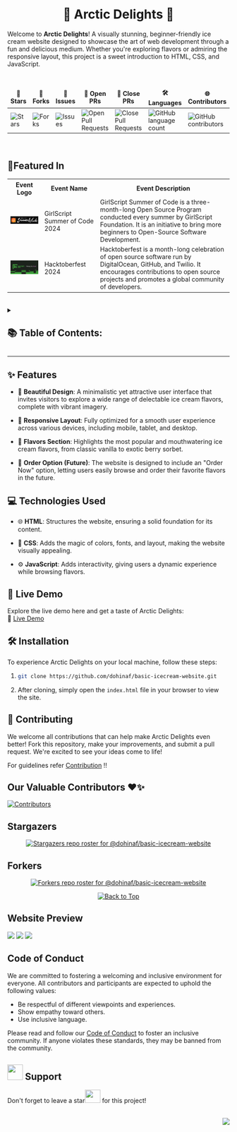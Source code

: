 <h1 align="center">🍦 Arctic Delights 🍨</h1>

Welcome to **Arctic Delights**! A visually stunning, beginner-friendly ice cream website designed to showcase the art of web development through a fun and delicious medium. Whether you're exploring flavors or admiring the responsive layout, this project is a sweet introduction to HTML, CSS, and JavaScript.

<div align = "center">
<br>

<table align="center">
    <thead align="center">
        <tr border: 1px;>
            <td><b>🌟 Stars</b></td>
            <td><b>🍴 Forks</b></td>
            <td><b>🐛 Issues</b></td>
            <td><b>🔔 Open PRs</b></td>
            <td><b>🔕 Close PRs</b></td>
            <td><b>🛠️ Languages</b></td>
            <td><b>🌐 Contributors </b></td>
        </tr>
     </thead>
    <tbody>
         <tr>
            <td><img alt="Stars" src="https://img.shields.io/github/stars/dohinaf/basic-icecream-website?style=flat&logo=github"/></td>
            <td><img alt="Forks" src="https://img.shields.io/github/forks/dohinaf/basic-icecream-website?style=flat&logo=github"/></td>
            <td><img alt="Issues" src="https://img.shields.io/github/issues/dohinaf/basic-icecream-website?style=flat&logo=github"/></td>
            <td><img alt="Open Pull Requests" src="https://img.shields.io/github/issues-pr/dohinaf/basic-icecream-website?style=flat&logo=github"/></td>
           <td><img alt="Close Pull Requests" src="https://img.shields.io/github/issues-pr-closed/dohinaf/basic-icecream-website?style=flat&color=critical&logo=github"/></td>
           <td><img alt="GitHub language count" src="https://img.shields.io/github/languages/count/dohinaf/basic-icecream-website?style=flat&color=critical&logo=github"></td>
           <td><img alt="GitHub contributors" src="https://img.shields.io/github/contributors/dohinaf/basic-icecream-website?color=2b9348"></td>
        </tr>
    </tbody>
</table>
</div>
<br>

## 🚀Featured In

<table>

   <tr>
      <th>Event Logo</th>
      <th>Event Name</th>
      <th>Event Description</th>
   </tr>
   <tr>
      <td><img src="./gssoc24.png" width="200" height="auto" loading="lazy" alt="GSSoC 24"/></td>
      <td>GirlScript Summer of Code 2024</td>
      <td>GirlScript Summer of Code is a three-month-long Open Source Program conducted every summer by GirlScript Foundation. It is an initiative to bring more beginners to Open-Source Software Development.</td>
   </tr>
    <tr>
      <td><img src="./hacktoberfest.png" width="200" height="auto" loading="lazy" alt="Hacktoberfest 2024"/></td>
      <td>Hacktoberfest 2024</td>
      <td>Hacktoberfest is a month-long celebration of open source software run by DigitalOcean, GitHub, and Twilio. It encourages contributions to open source projects and promotes a global community of developers.</td>
   </tr>

</table>
<br>


 <details>
   <summary><h2>📚 Table of Contents:</h2></summary>

1. [Features](#-features)
2. [Technologies Used](#-technologies-used)
3. [Website](#-live-demo)
4. [Installation](#️-installation)
5. [Website Preview](#-website-preview)
6. [Contributing](#-contributing)
7. [Contributors](#our-valuable-contributors-️)
8. [Stargazers](#stargazers)
9. [Forkers](#forkers)
10. [Website Preview](#website-preview)
11. [Code of Conduct](#code-of-conduct)

</details>

<hr>

## ✨ **Features**
- 🍧 **Beautiful Design**: A minimalistic yet attractive user interface that invites visitors to explore a wide range of delectable ice cream flavors, complete with vibrant imagery.
  
- 📱 **Responsive Layout**: Fully optimized for a smooth user experience across various devices, including mobile, tablet, and desktop.
  
- 🍨 **Flavors Section**: Highlights the most popular and mouthwatering ice cream flavors, from classic vanilla to exotic berry sorbet.
  
- 🛒 **Order Option (Future)**: The website is designed to include an "Order Now" option, letting users easily browse and order their favorite flavors in the future.

## 💻 **Technologies Used**
- 🌐 **HTML**: Structures the website, ensuring a solid foundation for its content.
  
- 🎨 **CSS**: Adds the magic of colors, fonts, and layout, making the website visually appealing.
  
- ⚙️ **JavaScript**: Adds interactivity, giving users a dynamic experience while browsing flavors.

## 🚀 **Live Demo**
Explore the live demo here and get a taste of Arctic Delights:  
🔗 [Live Demo](https://arcticdelights.netlify.app/)

## 🛠️ **Installation**

To experience Arctic Delights on your local machine, follow these steps:

1. ```bash
   git clone https://github.com/dohinaf/basic-icecream-website.git
   ```

2. After cloning, simply open the `index.html` file in your browser to view the site.

## 🤝 **Contributing**

We welcome all contributions that can help make Arctic Delights even better! Fork this repository, make your improvements, and submit a pull request.  We're excited to see your ideas come to life!

For guidelines refer [Contribution](Contributors.md) !!

## Our Valuable Contributors ❤️✨

[![Contributors](https://contrib.rocks/image?repo=dohinaf/basic-icecream-website)](https://github.com/dohinaf/basic-icecream-website/graphs/contributors)


## Stargazers

<div align='center'>

[![Stargazers repo roster for @dohinaf/basic-icecream-website](https://reporoster.com/stars/dohinaf/basic-icecream-website)](https://github.com/dohinaf/basic-icecream-website/stargazers)

</div>

## Forkers
<div align='center'>

[![Forkers repo roster for @dohinaf/basic-icecream-website](https://reporoster.com/forks/dohinaf/basic-icecream-website)](https://github.com/dohinaf/basic-icecream-website/network/members)

</div>

<div align="center">
    <a href="#top">
        <img src="https://img.shields.io/badge/Back%20to%20Top-000000?style=for-the-badge&logo=github&logoColor=white" alt="Back to Top">
    </a>
</div>

## Website Preview
<img src='./home.png'>
<img src='./menu.png'>
<img src='./blogs.png'>

## Code of Conduct
We are committed to fostering a welcoming and inclusive environment for everyone. All contributors and participants are expected to uphold the following values:

- Be respectful of different viewpoints and experiences.
- Show empathy toward others.
- Use inclusive language.

Please read and follow our [Code of Conduct](Code_of_Conduct.md) to foster an inclusive community.
If anyone violates these standards, they may be banned from the community.

<div>
  <h2><img src="https://fonts.gstatic.com/s/e/notoemoji/latest/1f64f_1f3fb/512.webp" width="35" height="35"> Support </h2>
</div>

<div>
  Don't forget to leave a star<img src="https://fonts.gstatic.com/s/e/notoemoji/latest/1f31f/512.webp" width="35" height="30"> for this project!
</div> <br>


<a href="#top"><img src="https://img.shields.io/badge/-Back%20to%20Top-red?style=for-the-badge" align="right"/></a>
